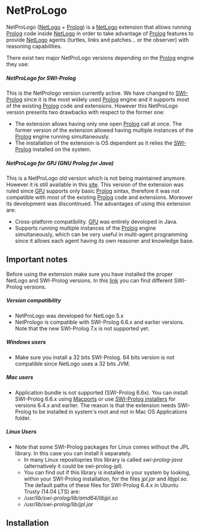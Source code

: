 # NetProLogo
NetProLogo ([NetLogo](https://ccl.northwestern.edu/netlogo/) + [Prolog](http://en.wikipedia.org/wiki/Prolog)) is a [NetLogo](https://ccl.northwestern.edu/netlogo/) extension that allows running [Prolog](http://en.wikipedia.org/wiki/Prolog) code inside [NetLogo](https://ccl.northwestern.edu/netlogo/) in order to take advantage of [Prolog](http://en.wikipedia.org/wiki/Prolog) features to provide [NetLogo](https://ccl.northwestern.edu/netlogo/) agents  (turtles, links and patches... or the observer) with reasoning capabilities.

There exist two major NetProLogo versions depending on the [Prolog](http://en.wikipedia.org/wiki/Prolog) engine they use:

##### NetProLogo for SWI-Prolog

This is the NetPrologo version currently active. We have changed to [SWI-Prolog](http://www.swi-prolog.org/) since it is the most widely used [Prolog](http://en.wikipedia.org/wiki/Prolog) engine and it supports most of the existing [Prolog](http://en.wikipedia.org/wiki/Prolog) code and extensions. However this NetProLogo version presents two drawbacks with respect to the former one:

* The extension allows having only one open [Prolog](http://en.wikipedia.org/wiki/Prolog) call at once. The former version of the extension allowed having multiple instances of the [Prolog](http://en.wikipedia.org/wiki/Prolog) engine running simultaneously.
* The installation of the extension is OS dependent as it relies the [SWI-Prolog](http://www.swi-prolog.org/) installed on the system.

##### NetProLogo for GPJ (GNU Prolog for Java)

This is a NetProLogo old version which is not being maintained anymore. However it is still available in this [site](http://www.cs.us.es/~fsancho/NetProLogo/). This version of the extension was ruled since [GPJ](http://www.gnu.org/software/gnuprologjava/gnuprologjava.html) supports only basic [Prolog](http://en.wikipedia.org/wiki/Prolog) sintax, therefore it was not compatible with most of the existing [Prolog](http://en.wikipedia.org/wiki/Prolog) code and extensions. Moreover its development was discontinued. The advantages of using this extension are:

* Cross-platform compatibility. [GPJ](http://www.gnu.org/software/gnuprologjava/gnuprologjava.html) was entirely devoloped in Java.
* Supports running multiple instances of the [Prolog](http://en.wikipedia.org/wiki/Prolog) engine simultaneously, which can be very useful in multi-agent programming since it allows each agent having its own reasoner and knowledge base.

## Important notes

Before using the extension make sure you have installed the proper NetLogo and SWI-Prolog versions. In this [link](http://www.swi-prolog.org/download/stable?show=all) you can find different SWI-Prolog versions.

##### Version compatibility

* NetProLogo was developed for NetLogo 5.x
* NetPrologo is compatible with SWI-Prolog 6.6.x and earlier versions. Note that the new SWI-Prolog 7.x is not supported yet.

##### Windows users

* Make sure you install a 32 bits SWI-Prolog. 64 bits version is not compatible since NetLogo uses a 32 bits JVM.

##### Mac users

* Application bundle is not supported (SWI-Prolog 6.6x). You can install SWI-Prolog 6.6.x using [Macports](http://www.swi-prolog.org/build/macos.html) or use [SWI-Prolog installers](http://www.swi-prolog.org/download/stable?show=all) for versions 6.4.x and earlier. The reason is that the extension needs SWI-Prolog to be installed in system's root and not in Mac OS Applications folder.

##### Linux Users

* Note that some SWI-Prolog packages for Linux comes without the JPL library. In this case you can install it separately.
  * In many Linux repositopries this library is called *swi-prolog-java* (alternatively it could be swi-prolog-jpl).
  * You can find out if this library is installed in your system by looking, within your SWI-Prolog installation, for the files *jpl.jar* and *libjpl.so*. The default paths of these files for SWI-Prolog 6.4.x in Ubuntu Trusty (14.04 LTS) are:
  * */usr/lib/swi-prolog/lib/amd64/libjpl.so*
  * */usr/lib/swi-prolog/lib/jpl.jar*

## Installation
